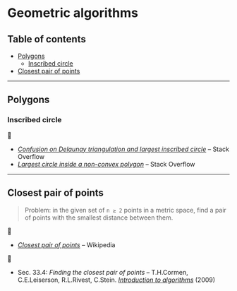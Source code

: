 # Geometric algorithms

## Table of contents

* [Polygons](#polygons)
	* [Inscribed circle](#inscribed_circle)
* [Closest pair of points](#closest_pair_of_points)
---


## Polygons

### Inscribed circle

:link:

* [*Confusion on Delaunay triangulation and largest inscribed circle*](https://stackoverflow.com/questions/27872964/confusion-on-delaunay-triangulation-and-largest-inscribed-circle) &ndash; Stack Overflow
* [*Largest circle inside a non-convex polygon*](https://stackoverflow.com/questions/4279478/largest-circle-inside-a-non-convex-polygon) &ndash; Stack Overflow

---

## Closest pair of points

> Problem: in the given set of <code>n &geq; 2</code> points in a metric space, find a pair of points with the smallest distance between them.

:link:

* [*Closest pair of points*](https://en.wikipedia.org/wiki/Closest_pair_of_points_problem) &ndash; Wikipedia

:book:

* Sec. 33.4: *Finding the closest pair of points* &ndash; T.H.Cormen, C.E.Leiserson, R.L.Rivest, C.Stein. [*Introduction to algorithms*](https://mitpress.mit.edu/books/introduction-algorithms-third-edition) (2009)

